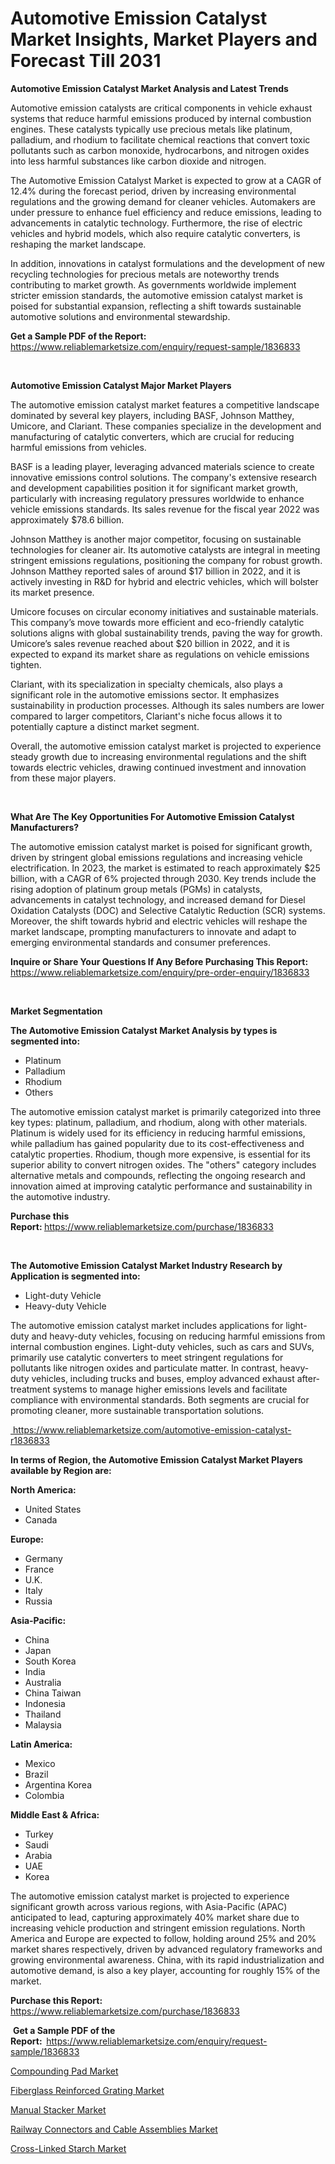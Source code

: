<p><h1>Automotive Emission Catalyst Market Insights, Market Players and Forecast Till 2031</h1></p><p><strong>Automotive Emission Catalyst Market Analysis and Latest Trends</strong></p>
<p><p>Automotive emission catalysts are critical components in vehicle exhaust systems that reduce harmful emissions produced by internal combustion engines. These catalysts typically use precious metals like platinum, palladium, and rhodium to facilitate chemical reactions that convert toxic pollutants such as carbon monoxide, hydrocarbons, and nitrogen oxides into less harmful substances like carbon dioxide and nitrogen. </p><p>The Automotive Emission Catalyst Market is expected to grow at a CAGR of 12.4% during the forecast period, driven by increasing environmental regulations and the growing demand for cleaner vehicles. Automakers are under pressure to enhance fuel efficiency and reduce emissions, leading to advancements in catalytic technology. Furthermore, the rise of electric vehicles and hybrid models, which also require catalytic converters, is reshaping the market landscape. </p><p>In addition, innovations in catalyst formulations and the development of new recycling technologies for precious metals are noteworthy trends contributing to market growth. As governments worldwide implement stricter emission standards, the automotive emission catalyst market is poised for substantial expansion, reflecting a shift towards sustainable automotive solutions and environmental stewardship.</p></p>
<p><strong>Get a Sample PDF of the Report:&nbsp;</strong> <a href="https://www.reliablemarketsize.com/enquiry/request-sample/1836833?utm_campaign=1510&utm_medium=2&utm_source=Github&utm_content=ia&utm_term=16102024&utm_id=automotive-emission-catalyst">https://www.reliablemarketsize.com/enquiry/request-sample/1836833</a></p>
<p>&nbsp;</p>
<p><strong>Automotive Emission Catalyst Major Market Players</strong></p>
<p><p>The automotive emission catalyst market features a competitive landscape dominated by several key players, including BASF, Johnson Matthey, Umicore, and Clariant. These companies specialize in the development and manufacturing of catalytic converters, which are crucial for reducing harmful emissions from vehicles.</p><p>BASF is a leading player, leveraging advanced materials science to create innovative emissions control solutions. The company's extensive research and development capabilities position it for significant market growth, particularly with increasing regulatory pressures worldwide to enhance vehicle emissions standards. Its sales revenue for the fiscal year 2022 was approximately $78.6 billion.</p><p>Johnson Matthey is another major competitor, focusing on sustainable technologies for cleaner air. Its automotive catalysts are integral in meeting stringent emissions regulations, positioning the company for robust growth. Johnson Matthey reported sales of around $17 billion in 2022, and it is actively investing in R&D for hybrid and electric vehicles, which will bolster its market presence.</p><p>Umicore focuses on circular economy initiatives and sustainable materials. This company’s move towards more efficient and eco-friendly catalytic solutions aligns with global sustainability trends, paving the way for growth. Umicore’s sales revenue reached about $20 billion in 2022, and it is expected to expand its market share as regulations on vehicle emissions tighten.</p><p>Clariant, with its specialization in specialty chemicals, also plays a significant role in the automotive emissions sector. It emphasizes sustainability in production processes. Although its sales numbers are lower compared to larger competitors, Clariant's niche focus allows it to potentially capture a distinct market segment.</p><p>Overall, the automotive emission catalyst market is projected to experience steady growth due to increasing environmental regulations and the shift towards electric vehicles, drawing continued investment and innovation from these major players.</p></p>
<p>&nbsp;</p>
<p><strong>What Are The Key Opportunities For Automotive Emission Catalyst Manufacturers?</strong></p>
<p><p>The automotive emission catalyst market is poised for significant growth, driven by stringent global emissions regulations and increasing vehicle electrification. In 2023, the market is estimated to reach approximately $25 billion, with a CAGR of 6% projected through 2030. Key trends include the rising adoption of platinum group metals (PGMs) in catalysts, advancements in catalyst technology, and increased demand for Diesel Oxidation Catalysts (DOC) and Selective Catalytic Reduction (SCR) systems. Moreover, the shift towards hybrid and electric vehicles will reshape the market landscape, prompting manufacturers to innovate and adapt to emerging environmental standards and consumer preferences.</p></p>
<p><strong>Inquire or Share Your Questions If Any Before Purchasing This Report:</strong> <a href="https://www.reliablemarketsize.com/enquiry/pre-order-enquiry/1836833?utm_campaign=1510&utm_medium=2&utm_source=Github&utm_content=ia&utm_term=16102024&utm_id=automotive-emission-catalyst">https://www.reliablemarketsize.com/enquiry/pre-order-enquiry/1836833</a></p>
<p>&nbsp;</p>
<p><strong>Market Segmentation</strong></p>
<p><strong>The Automotive Emission Catalyst Market Analysis by types is segmented into:</strong></p>
<p><ul><li>Platinum</li><li>Palladium</li><li>Rhodium</li><li>Others</li></ul></p>
<p><p>The automotive emission catalyst market is primarily categorized into three key types: platinum, palladium, and rhodium, along with other materials. Platinum is widely used for its efficiency in reducing harmful emissions, while palladium has gained popularity due to its cost-effectiveness and catalytic properties. Rhodium, though more expensive, is essential for its superior ability to convert nitrogen oxides. The "others" category includes alternative metals and compounds, reflecting the ongoing research and innovation aimed at improving catalytic performance and sustainability in the automotive industry.</p></p>
<p><strong>Purchase this Report:&nbsp;</strong><a href="https://www.reliablemarketsize.com/purchase/1836833?utm_campaign=1510&utm_medium=2&utm_source=Github&utm_content=ia&utm_term=16102024&utm_id=automotive-emission-catalyst">https://www.reliablemarketsize.com/purchase/1836833</a></p>
<p>&nbsp;</p>
<p><strong>The Automotive Emission Catalyst Market Industry Research by Application is segmented into:</strong></p>
<p><ul><li>Light-duty Vehicle</li><li>Heavy-duty Vehicle</li></ul></p>
<p><p>The automotive emission catalyst market includes applications for light-duty and heavy-duty vehicles, focusing on reducing harmful emissions from internal combustion engines. Light-duty vehicles, such as cars and SUVs, primarily use catalytic converters to meet stringent regulations for pollutants like nitrogen oxides and particulate matter. In contrast, heavy-duty vehicles, including trucks and buses, employ advanced exhaust after-treatment systems to manage higher emissions levels and facilitate compliance with environmental standards. Both segments are crucial for promoting cleaner, more sustainable transportation solutions.</p></p>
<p><a href="https://www.reliablemarketsize.com/automotive-emission-catalyst-r1836833?utm_campaign=1510&utm_medium=2&utm_source=Github&utm_content=ia&utm_term=16102024&utm_id=automotive-emission-catalyst">&nbsp;https://www.reliablemarketsize.com/automotive-emission-catalyst-r1836833</a></p>
<p><strong>In terms of Region, the Automotive Emission Catalyst Market Players available by Region are:</strong></p>
<p>
    <p> <strong> North America: </strong>
        <ul>
            <li>United States</li>
            <li>Canada</li>
        </ul>
        </p> 
    <p> <strong> Europe: </strong>
        <ul>
            <li>Germany</li>
            <li>France</li>
            <li>U.K.</li>
            <li>Italy</li>
            <li>Russia</li>
        </ul>
        </p> 
    <p> <strong> Asia-Pacific: </strong>
        <ul>
            <li>China</li>
            <li>Japan</li>
            <li>South Korea</li>
            <li>India</li>
            <li>Australia</li>
            <li>China Taiwan</li>
            <li>Indonesia</li>
            <li>Thailand</li>
            <li>Malaysia</li>
        </ul>
        </p> 
    <p> <strong> Latin America: </strong>
        <ul>
            <li>Mexico</li>
            <li>Brazil</li>
            <li>Argentina Korea</li>
            <li>Colombia</li>
        </ul>
        </p> 
    <p> <strong> Middle East & Africa: </strong>
        <ul>
            <li>Turkey</li>
            <li>Saudi</li>
            <li>Arabia</li>
            <li>UAE</li>
            <li>Korea</li>
        </ul>
    </p>
    </p>
<p><p>The automotive emission catalyst market is projected to experience significant growth across various regions, with Asia-Pacific (APAC) anticipated to lead, capturing approximately 40% market share due to increasing vehicle production and stringent emission regulations. North America and Europe are expected to follow, holding around 25% and 20% market shares respectively, driven by advanced regulatory frameworks and growing environmental awareness. China, with its rapid industrialization and automotive demand, is also a key player, accounting for roughly 15% of the market.</p></p>
<p><strong>Purchase this Report: </strong><a href="https://www.reliablemarketsize.com/purchase/1836833?utm_campaign=1510&utm_medium=2&utm_source=Github&utm_content=ia&utm_term=16102024&utm_id=automotive-emission-catalyst">https://www.reliablemarketsize.com/purchase/1836833</a></p>
<p>&nbsp;<strong>Get a Sample PDF of the Report:&nbsp;&nbsp;</strong><a href="https://www.reliablemarketsize.com/enquiry/request-sample/1836833?utm_campaign=1510&utm_medium=2&utm_source=Github&utm_content=ia&utm_term=16102024&utm_id=automotive-emission-catalyst">https://www.reliablemarketsize.com/enquiry/request-sample/1836833</a></p>
<p><strong></strong></p>
<p><p><a href="https://www.linkedin.com/pulse/compounding-pad-market-size-share-competitive-landscape-trend-bgjac?utm_campaign=1510&utm_medium=2&utm_source=Github&utm_content=ia&utm_term=16102024&utm_id=automotive-emission-catalyst">Compounding Pad Market</a></p><p><a href="https://www.linkedin.com/pulse/disruption-innovation-fiberglass-reinforced-grating-industry-qcuyc?utm_campaign=1510&utm_medium=2&utm_source=Github&utm_content=ia&utm_term=16102024&utm_id=automotive-emission-catalyst">Fiberglass Reinforced Grating Market</a></p><p><a href="https://issuu.com/reportprime-2/docs/manual-stacker-market-size-2030.ppt_898aa8f868df04?utm_campaign=1510&utm_medium=2&utm_source=Github&utm_content=ia&utm_term=16102024&utm_id=automotive-emission-catalyst">Manual Stacker Market</a></p><p><a href="https://github.com/juniordelafrance/Market-Research-Report-List-5/blob/main/railway-connectors-and-cable-assemblies-market.md?utm_campaign=1510&utm_medium=2&utm_source=Github&utm_content=ia&utm_term=16102024&utm_id=automotive-emission-catalyst">Railway Connectors and Cable Assemblies Market</a></p><p><a href="https://github.com/lmorisekv5e/Market-Research-Report-List-1/blob/main/cross-linked-starch-market.md?utm_campaign=1510&utm_medium=2&utm_source=Github&utm_content=ia&utm_term=16102024&utm_id=automotive-emission-catalyst">Cross-Linked Starch Market</a></p></p>